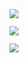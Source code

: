 
<a href="htts://jorge.staycode.dev"><img src="https://live.staticflickr.com/65535/54086997000_0e8057c06f_h.jpg"/></a>


<a href="htts://jorge.staycode.dev"><img src="https://img.shields.io/badge/-Emmadi_Divya_Srujana-black?logo=github&style=flat-square"/></a>


<a href="htts://jorge.staycode.dev"><img src="https://img.shields.io/badge/jorge?logo=instagram&style=flat-square"/></a>
